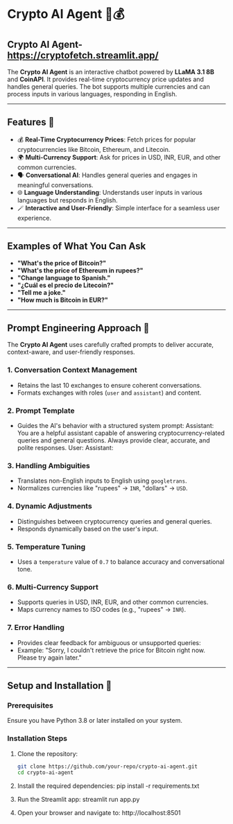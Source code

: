 # Crypto AI Agent 🤖💰
## Crypto AI Agent- https://cryptofetch.streamlit.app/
The **Crypto AI Agent** is an interactive chatbot powered by **LLaMA 3.1 8B** and **CoinAPI**. It provides real-time cryptocurrency price updates and handles general queries. The bot supports multiple currencies and can process inputs in various languages, responding in English.

---

## Features 🌟

- 💰 **Real-Time Cryptocurrency Prices**: Fetch prices for popular cryptocurrencies like Bitcoin, Ethereum, and Litecoin.
- 🌍 **Multi-Currency Support**: Ask for prices in USD, INR, EUR, and other common currencies.
- 🗣️ **Conversational AI**: Handles general queries and engages in meaningful conversations.
- 🌐 **Language Understanding**: Understands user inputs in various languages but responds in English.
- 🪄 **Interactive and User-Friendly**: Simple interface for a seamless user experience.

---

## Examples of What You Can Ask

- **"What's the price of Bitcoin?"**
- **"What's the price of Ethereum in rupees?"**
- **"Change language to Spanish."**
- **"¿Cuál es el precio de Litecoin?"**
- **"Tell me a joke."**
- **"How much is Bitcoin in EUR?"**

---

## Prompt Engineering Approach 🧠

The **Crypto AI Agent** uses carefully crafted prompts to deliver accurate, context-aware, and user-friendly responses.

### 1. **Conversation Context Management**
- Retains the last 10 exchanges to ensure coherent conversations.
- Formats exchanges with roles (`user` and `assistant`) and content.

### 2. **Prompt Template**
- Guides the AI's behavior with a structured system prompt:
Assistant: You are a helpful assistant capable of answering cryptocurrency-related queries and general questions. Always provide clear, accurate, and polite responses. User: <user-input> Assistant:

### 3. **Handling Ambiguities**
- Translates non-English inputs to English using `googletrans`.
- Normalizes currencies like "rupees" → `INR`, "dollars" → `USD`.

### 4. **Dynamic Adjustments**
- Distinguishes between cryptocurrency queries and general queries.
- Responds dynamically based on the user's input.

### 5. **Temperature Tuning**
- Uses a `temperature` value of `0.7` to balance accuracy and conversational tone.

### 6. **Multi-Currency Support**
- Supports queries in USD, INR, EUR, and other common currencies.
- Maps currency names to ISO codes (e.g., "rupees" → `INR`).

### 7. **Error Handling**
- Provides clear feedback for ambiguous or unsupported queries:
- Example: "Sorry, I couldn't retrieve the price for Bitcoin right now. Please try again later."

---

## Setup and Installation 🚀

### Prerequisites

Ensure you have Python 3.8 or later installed on your system.

### Installation Steps
1. Clone the repository:
   ```bash
   git clone https://github.com/your-repo/crypto-ai-agent.git
   cd crypto-ai-agent
   
2. Install the required dependencies:
pip install -r requirements.txt

3. Run the Streamlit app:
streamlit run app.py

4. Open your browser and navigate to:
http://localhost:8501

